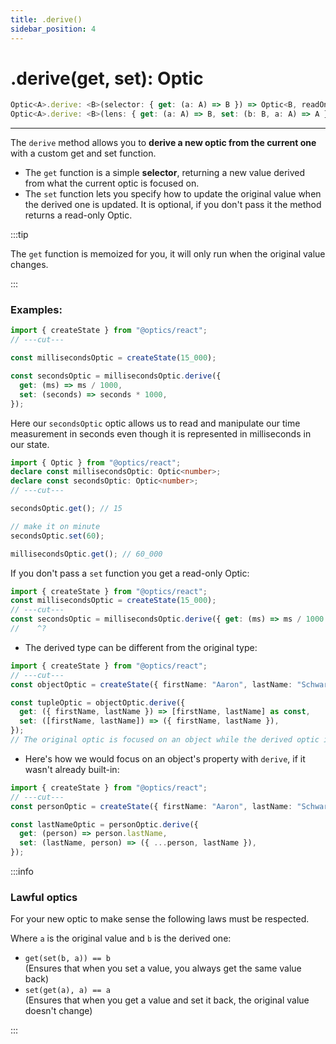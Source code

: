 ```yaml
---
title: .derive()
sidebar_position: 4
---
```


# .derive(get, set): Optic

```ts
Optic<A>.derive: <B>(selector: { get: (a: A) => B }) => Optic<B, readOnly>;
Optic<A>.derive: <B>(lens: { get: (a: A) => B, set: (b: B, a: A) => A }) => Optic<B>;
```

---

The `derive` method allows you to **derive a new optic from the current one** with a custom get and set function.

- The `get` function is a simple **selector**, returning a new value derived from what the current optic is focused on.
- The `set` function lets you specify how to update the original value when the derived one is updated. It is optional, if you don't pass it the method returns a read-only Optic.

:::tip

The `get` function is memoized for you, it will only run when the original value changes.

:::

### Examples:

```ts twoslash
import { createState } from "@optics/react";
// ---cut---

const millisecondsOptic = createState(15_000);

const secondsOptic = millisecondsOptic.derive({
  get: (ms) => ms / 1000,
  set: (seconds) => seconds * 1000,
});
```

Here our `secondsOptic` optic allows us to read and manipulate our time measurement in seconds even though it is represented in milliseconds in our state.

```ts twoslash
import { Optic } from "@optics/react";
declare const millisecondsOptic: Optic<number>;
declare const secondsOptic: Optic<number>;
// ---cut---

secondsOptic.get(); // 15

// make it on minute
secondsOptic.set(60);

millisecondsOptic.get(); // 60_000
```

If you don't pass a `set` function you get a read-only Optic:

```ts twoslash
import { createState } from "@optics/react";
const millisecondsOptic = createState(15_000);
// ---cut---
const secondsOptic = millisecondsOptic.derive({ get: (ms) => ms / 1000 });
//    ^?
```

- The derived type can be different from the original type:

```ts twoslash
import { createState } from "@optics/react";
// ---cut---
const objectOptic = createState({ firstName: "Aaron", lastName: "Schwartz" });

const tupleOptic = objectOptic.derive({
  get: ({ firstName, lastName }) => [firstName, lastName] as const,
  set: ([firstName, lastName]) => ({ firstName, lastName }),
});
// The original optic is focused on an object while the derived optic is focused on a tuple
```

- Here's how we would focus on an object's property with `derive`, if it wasn't already built-in:

```ts twoslash
import { createState } from "@optics/react";
// ---cut---
const personOptic = createState({ firstName: "Aaron", lastName: "Schwartz" });

const lastNameOptic = personOptic.derive({
  get: (person) => person.lastName,
  set: (lastName, person) => ({ ...person, lastName }),
});
```

:::info

### Lawful optics

For your new optic to make sense the following laws must be respected.

Where `a` is the original value and `b` is the derived one:

- `get(set(b, a)) == b`  
  (Ensures that when you set a value, you always get the same value back)
- `set(get(a), a) == a`  
  (Ensures that when you get a value and set it back, the original value doesn't change)

:::
